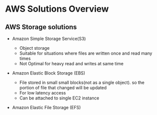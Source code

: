 # AWS Solutions Overview
## AWS Storage solutions
* Amazon Simple Storage Service(S3)
  
  * Object storage
  * Suitable for situations where files are written once and read many times
  * Not Optimal for heavy read and writes at same time

* Amazon Elastic Block Storage (EBS)

  * File stored in small small blocks(not as a single object). so the portion of file that changed will be updated 
  * For low latency access
  * Can be attached to single EC2 instance
  
* Amazon Elastic File Storage (EFS)
